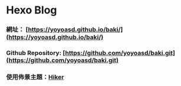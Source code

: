 # Hexo Blog

### 網址： [https://yoyoasd.github.io/baki/](https://yoyoasd.github.io/baki/)

### Github Repository: [https://github.com/yoyoasd/baki.git](https://github.com/yoyoasd/baki.git)

### 使用佈景主題：[Hiker](https://github.com/stiekel/hexo-theme-hiker)
